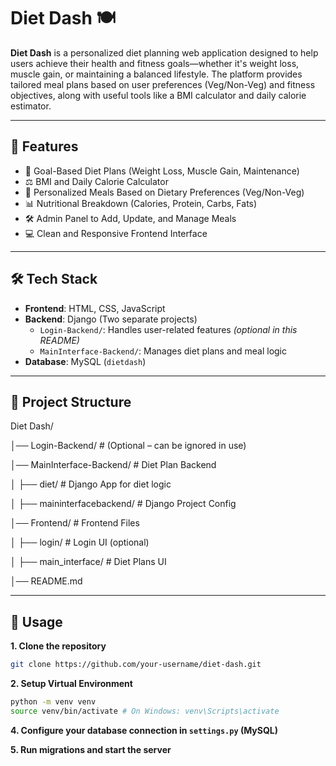 # Diet Dash 🍽️

**Diet Dash** is a personalized diet planning web application designed to help users achieve their health and fitness goals—whether it's weight loss, muscle gain, or maintaining a balanced lifestyle. The platform provides tailored meal plans based on user preferences (Veg/Non-Veg) and fitness objectives, along with useful tools like a BMI calculator and daily calorie estimator.

---

## 🌟 Features

- 🎯 Goal-Based Diet Plans (Weight Loss, Muscle Gain, Maintenance)
- ⚖️ BMI and Daily Calorie Calculator
- 🥗 Personalized Meals Based on Dietary Preferences (Veg/Non-Veg)
- 📊 Nutritional Breakdown (Calories, Protein, Carbs, Fats)
- 🛠️ Admin Panel to Add, Update, and Manage Meals
- 💻 Clean and Responsive Frontend Interface

---

## 🛠️ Tech Stack

- **Frontend**: HTML, CSS, JavaScript
- **Backend**: Django (Two separate projects)
  - `Login-Backend/`: Handles user-related features *(optional in this README)*
  - `MainInterface-Backend/`: Manages diet plans and meal logic
- **Database**: MySQL (`dietdash`)

---

## 📁 Project Structure
Diet Dash/

│── Login-Backend/ # (Optional – can be ignored in use)

│── MainInterface-Backend/ # Diet Plan Backend

│ ├── diet/ # Django App for diet logic

│ ├── maininterfacebackend/ # Django Project Config

│── Frontend/ # Frontend Files

│ ├── login/ # Login UI (optional)

│ ├── main_interface/ # Diet Plans UI

│── README.md

---

## 📌 Usage

**1. Clone the repository**  

``` bash
git clone https://github.com/your-username/diet-dash.git
```

**2. Setup Virtual Environment**

```bash
python -m venv venv
source venv/bin/activate # On Windows: venv\Scripts\activate
```


**4. Configure your database connection in `settings.py` (MySQL)**

**5. Run migrations and start the server**  


